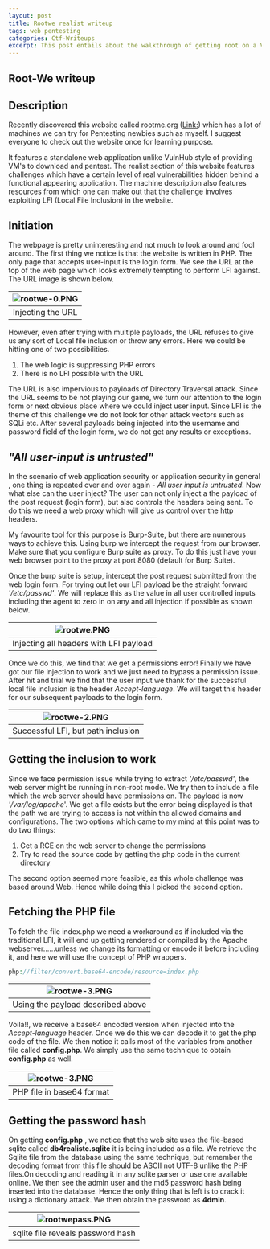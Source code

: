```yaml
---
layout: post
title: Rootwe realist writeup 
tags: web pentesting
categories: Ctf-Writeups 
excerpt: This post entails about the walkthrough of getting root on a VM MrRobot which is present on VulnHub. This machine is at a beginner level, and one of the first machines that I broke on VulnHub. You are strongly recommended to try everything on your own before proceeding.
---
```


## Root-We writeup



## Description

Recently discovered this website called rootme.org (<a href="https://www.root-me.org/?page=news&lang=en">Link:</a>) which has a lot of machines we can try for Pentesting newbies such as myself. I suggest everyone to check out the website once for learning purpose.

It features a standalone web application unlike VulnHub style of providing VM's to download and pentest. The realist section of this website features challenges which have a certain level of real vulnerabilities hidden behind a functional appearing application. The machine description also features resources from which one can make out that the challenge involves exploiting LFI (Local File Inclusion) in the website.



## Initiation

The webpage is pretty uninteresting and not much to look around and fool around. The first thing we notice is that the website is written in PHP. The only page that accepts user-input is the login form. We see the URL at the top of the web page which looks extremely tempting to perform LFI against.
The URL image is shown below.



| ![rootwe-0.PNG]({{site.url}}/public/img/rootwe-1/rootwe-0.PNG) |
| :----------------------------------------------------------: |
|                      Injecting the URL                       |

However, even after trying with multiple payloads, the URL refuses to give us any sort of Local file inclusion or throw any  errors. Here we could be hitting one of two possibilities.

<ol><li>The web logic is suppressing PHP errors </li>
    <li>There is no LFI possible with the URL</li></ol>

The URL is also impervious to payloads of Directory Traversal attack. Since the URL seems to be not playing our game, we turn our attention to the login form or next obvious place where we could inject user input. Since LFI is the theme of this challenge we do not look for other attack vectors such as SQLi etc. After several payloads being injected into the username and password field of the login form, we do not get any results or exceptions.



##  *"All user-input is untrusted"*

In the scenario of web application security or application security in general , one thing is repeated over and over again - *All user input is untrusted*. Now what  else can the user inject? The user can not only inject a the payload of the post request (login form), but also controls the headers being sent. To do this we need a web proxy which will give us control over the http headers. 

My favourite tool for this purpose is Burp-Suite, but there are numerous ways to achieve this. Using burp we intercept the request from our browser. Make sure that you configure Burp suite as proxy. To do this just have your web browser point to the proxy at port 8080 (default for Burp Suite).

Once the burp suite is setup, intercept the post request submitted from the web login form. For trying out let our LFI payload be the straight forward *'/etc/passwd'*. We will replace this as the value in all user controlled inputs including the agent to zero in on any and all injection if possible as shown below.

| ![rootwe.PNG]({{site.url}}/public/img/rootwe-1/rootwe.PNG) |
| :--------------------------------------------------------: |
|           Injecting all headers with LFI payload           |



Once we do this, we find that we get a permissions error! Finally we have got our file injection to work and we just need to bypass a permission issue. After hit and trial we find that the user input we thank for the successful local file inclusion is the header *Accept-language*. We will target this header for our subsequent payloads to the login form.

| ![rootwe-2.PNG]({{site.url}}/public/img/rootwe-1/rootwe-2.PNG) |
| :----------------------------------------------------------: |
|              Successful LFI, but path inclusion              |

## Getting the inclusion to work

Since we face permission issue while trying to extract *'/etc/passwd'*, the web server might be running in non-root mode. We try then to include a file which the web server should have permissions on. The payload is now *'/var/log/apache*'. We get  a file exists but the error being displayed is that the path we are trying to access is not within the allowed domains and configurations. The two options which came to my mind at this point was to do two things:

1. Get a RCE on the web server to change the permissions
2. Try to read the source code by getting the php  code in the current directory

The second option seemed more feasible, as this whole challenge was based around Web.  Hence while doing this I picked the second option.



## Fetching the PHP file

To fetch the file index.php we need a workaround as if included via the traditional LFI, it will end up getting rendered or compiled by the Apache webserver......unless we change its formatting  or encode it before including it, and here we will use the concept of PHP wrappers.

```php
php://filter/convert.base64-encode/resource=index.php
```

| ![rootwe-3.PNG]({{site.url}}/public/img/rootwe-1/rootwe-3.PNG) |
| :----------------------------------------------------------: |
|              Using the payload described above               |

Voila!!, we receive a base64 encoded version when injected into the *Accept-language* header. Once we do this we can decode it to get the php code of the file. We then notice it calls most of the variables from another file called **config.php**. We simply use the same technique to obtain **config.php** as well. 

| ![rootwe-3.PNG]({{site.url}}/public/img/rootwe-1/rootwe-4.PNG) |
| :----------------------------------------------------------: |
|                  PHP file in base64 format                   |

## Getting the password hash

On getting **config.php** , we notice that the web site uses the file-based sqlite called **db4realiste.sqlite** it is being included as a file. We retrieve the Sqlite file from the database using the same technique, but remember the decoding format from this file should be ASCII not UTF-8 unlike the PHP files.On decoding and reading it in any sqlite parser or use one available online. We then see the admin user and the md5 password hash being inserted into the database. Hence the only thing that is left is to crack it using a dictionary attack. We then obtain the password as **4dmin**.



| ![rootwepass.PNG]({{site.url}}/public/img/rootwe-1/rootwepass.PNG) |
| :----------------------------------------------------------: |
|              sqlite file reveals password hash               |



